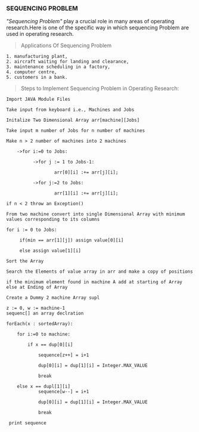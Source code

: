 ### SEQUENCING PROBLEM
*"Sequencing Problem"* play a crucial role in many areas of operating research.Here is one of the specific way in which sequencing Problem are used in operating research.

> Applications Of Sequencing Problem
```
1. manufacturing plant,
2. aircraft waiting for landing and clearance, 
3. maintenance scheduling in a factory,
4. computer centre,
5. customers in a bank.
```
> Steps to Implement Sequencing Problem in Operating Research:

```
Import JAVA Module Files

Take input from keyboard i.e., Machines and Jobs

Initalize Two Dimensional Array arr[machine][Jobs]

Take input m number of Jobs for n number of machines

Make n > 2 number of machines into 2 machines
    
    ->for i:=0 to Jobs:
    
          ->for j := 1 to Jobs-1:
    
                  arr[0][i] :+= arr[j][i];
              
          ->for j:=2 to Jobs:
          
                  arr[1][i] :+= arr[j][i]; 

if n < 2 throw an Exception()

From two machine convert into single Dimensional Array with minimum values corresponding to its columns 

for i := 0 to Jobs:

     if(min == arr[1][j]) assign value[0][i]
     
     else assign value[1][i]
     
Sort the Array 

Search the Elements of value array in arr and make a copy of positions

if the minimum element found in machine A add at starting of Array else at Ending of Array

Create a Dummy 2 machine Array supl

z := 0, w := machine-1
sequenc[] an array declration

forEach(x : sortedArray):
    
    for i:=0 to machine:
    
        if x == dup[0][i]
        
            sequence[z++] = i+1
        
            dup[0][i] = dup[1][i] = Integer.MAX_VALUE
        
            break
    
    else x == dupl[1][i]
            sequence[w--] = i+1
            
            dup[0][i] = dup[1][i] = Integer.MAX_VALUE
            
            break
          
 print sequence
```

